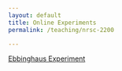 ```yaml
---
layout: default
title: Online Experiments
permalink: /teaching/nrsc-2200

---
```

[Ebbinghaus Experiment](/assets/teaching/ebbinghaus/ebbinghaus)

